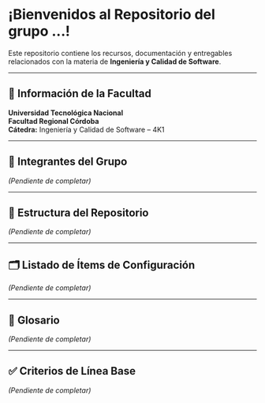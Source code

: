 # ¡Bienvenidos al Repositorio del grupo ...!

Este repositorio contiene los recursos, documentación y entregables relacionados con la materia de **Ingeniería y Calidad de Software**.

---

## 🏫 Información de la Facultad
**Universidad Tecnológica Nacional**  
**Facultad Regional Córdoba**  
**Cátedra:** Ingeniería y Calidad de Software – 4K1  

---

## 📌 Integrantes del Grupo
*(Pendiente de completar)*

---

## 📂 Estructura del Repositorio
*(Pendiente de completar)*

---

## 🗂️ Listado de Ítems de Configuración
*(Pendiente de completar)*

---

## 📖 Glosario
*(Pendiente de completar)*

---

## ✅ Criterios de Línea Base
*(Pendiente de completar)*
